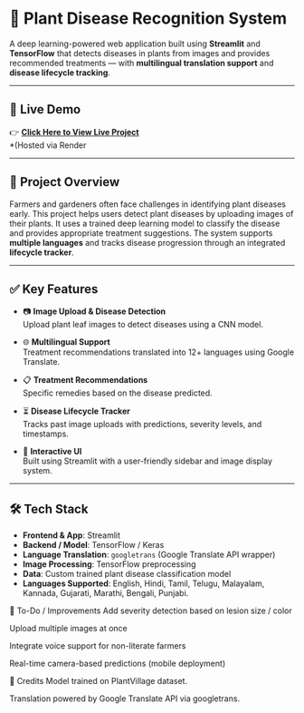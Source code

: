 # 🌿 Plant Disease Recognition System

A deep learning-powered web application built using **Streamlit** and **TensorFlow** that detects diseases in plants from images and provides recommended treatments — with **multilingual translation support** and **disease lifecycle tracking**.

---

## 🚀 Live Demo

👉 **[Click Here to View Live Project](https://plant-disease-recognition-using-cnn.onrender.com)**  
*(Hosted via Render

---

## 🧠 Project Overview

Farmers and gardeners often face challenges in identifying plant diseases early. This project helps users detect plant diseases by uploading images of their plants. It uses a trained deep learning model to classify the disease and provides appropriate treatment suggestions. The system supports **multiple languages** and tracks disease progression through an integrated **lifecycle tracker**.

---

## ✅ Key Features

- 📷 **Image Upload & Disease Detection**  
  Upload plant leaf images to detect diseases using a CNN model.

- 🌐 **Multilingual Support**  
  Treatment recommendations translated into 12+ languages using Google Translate.

- 📋 **Treatment Recommendations**  
  Specific remedies based on the disease predicted.

- ⏳ **Disease Lifecycle Tracker**  
  Tracks past image uploads with predictions, severity levels, and timestamps.

- 🎨 **Interactive UI**  
  Built using Streamlit with a user-friendly sidebar and image display system.

---

## 🛠️ Tech Stack

- **Frontend & App**: Streamlit  
- **Backend / Model**: TensorFlow / Keras  
- **Language Translation**: `googletrans` (Google Translate API wrapper)  
- **Image Processing**: TensorFlow preprocessing  
- **Data**: Custom trained plant disease classification model  
- **Languages Supported**: English, Hindi, Tamil, Telugu, Malayalam, Kannada, Gujarati, Marathi, Bengali, Punjabi.

📌 To-Do / Improvements
 Add severity detection based on lesion size / color

 Upload multiple images at once

 Integrate voice support for non-literate farmers

 Real-time camera-based predictions (mobile deployment)

 💬 Credits
Model trained on PlantVillage dataset.

Translation powered by Google Translate API via googletrans.

